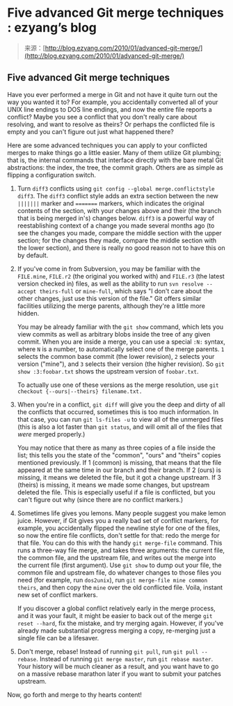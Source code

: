 <!--yml
category: 未分类
date: 2024-07-01 18:18:29
-->

# Five advanced Git merge techniques : ezyang’s blog

> 来源：[http://blog.ezyang.com/2010/01/advanced-git-merge/](http://blog.ezyang.com/2010/01/advanced-git-merge/)

## Five advanced Git merge techniques

Have you ever performed a merge in Git and not have it quite turn out the way you wanted it to? For example, you accidentally converted all of your UNIX line endings to DOS line endings, and now the entire file reports a conflict? Maybe you see a conflict that you don't really care about resolving, and want to resolve as theirs? Or perhaps the conflicted file is empty and you can't figure out just what happened there?

Here are some advanced techniques you can apply to your conflicted merges to make things go a little easier. Many of them utilize Git plumbing; that is, the internal commands that interface directly with the bare metal Git abstractions: the index, the tree, the commit graph. Others are as simple as flipping a configuration switch.

1.  Turn `diff3` conflicts using `git config --global merge.conflictstyle diff3`. The `diff3` conflict style adds an extra section between the new `|||||||` marker and `=======` markers, which indicates the original contents of the section, with your changes above and their (the branch that is being merged in's) changes below. `diff3` is a powerful way of reestablishing context of a change you made several months ago (to see the changes you made, compare the middle section with the upper section; for the changes they made, compare the middle section with the lower section), and there is really no good reason not to have this on by default.

2.  If you've come in from Subversion, you may be familiar with the `FILE.mine`, `FILE.r2` (the original you worked with) and `FILE.r3` (the latest version checked in) files, as well as the ability to run `svn resolve --accept theirs-full` or `mine-full`, which says "I don't care about the other changes, just use this version of the file." Git offers similar facilities utilizing the merge parents, although they're a little more hidden.

    You may be already familiar with the `git show` command, which lets you view commits as well as arbitrary blobs inside the tree of any given commit. When you are inside a merge, you can use a special `:N:` syntax, where `N` is a number, to automatically select one of the merge parents. `1` selects the common base commit (the lower revision), `2` selects your version ("mine"), and `3` selects their version (the higher revision). So `git show :3:foobar.txt` shows the upstream version of `foobar.txt`.

    To actually use one of these versions as the merge resolution, use `git checkout {--ours|--theirs} filename.txt.`

3.  When you're in a conflict, `git diff` will give you the deep and dirty of all the conflicts that occurred, sometimes this is too much information. In that case, you can run `git ls-files -u` to view all of the unmerged files (this is also a lot faster than `git status`, and will omit all of the files that *were* merged properly.)

    You may notice that there as many as three copies of a file inside the list; this tells you the state of the "common", "ours" and "theirs" copies mentioned previously. If 1 (common) is missing, that means that the file appeared at the same time in our branch and their branch. If 2 (ours) is missing, it means we deleted the file, but it got a change upstream. If 3 (theirs) is missing, it means we made some changes, but upstream deleted the file. This is especially useful if a file is conflicted, but you can't figure out why (since there are no conflict markers.)

4.  Sometimes life gives you lemons. Many people suggest you make lemon juice. However, if Git gives you a really bad set of conflict markers, for example, you accidentally flipped the newline style for one of the files, so now the entire file conflicts, don't settle for that: redo the merge for that file. You can do this with the handy `git merge-file` command. This runs a three-way file merge, and takes three arguments: the current file, the common file, and the upstream file, and writes out the merge into the current file (first argument). Use `git show` to dump out your file, the common file and upstream file, do whatever changes to those files you need (for example, run `dos2unix`), run `git merge-file mine common theirs`, and then copy the `mine` over the old conflicted file. Voila, instant new set of conflict markers.

    If you discover a global conflict relatively early in the merge process, and it was your fault, it might be easier to back out of the merge `git reset --hard`, fix the mistake, and try merging again. However, if you've already made substantial progress merging a copy, re-merging just a single file can be a lifesaver.

5.  Don't merge, rebase! Instead of running `git pull`, run `git pull --rebase`. Instead of running `git merge master`, run `git rebase master`. Your history will be much cleaner as a result, and you want have to go on a massive rebase marathon later if you want to submit your patches upstream.

Now, go forth and merge to thy hearts content!